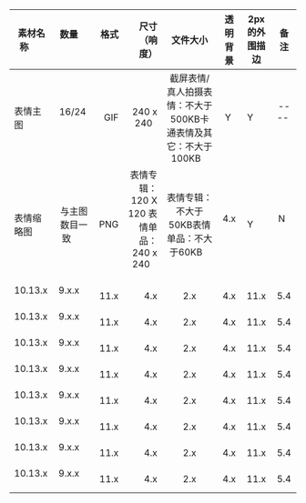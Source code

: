 
| 素材名称       | 数量         | 格式   | 尺寸（响度） |文件大小| 透明背景|2px的外围描边 |备注|
------------- |:-------------:| -----:| -----:       |:---:|:-----: |:----:      | :----:|
| 表情主图     | 16/24      | GIF       | 240 x 240  |截屏表情/真人拍摄表情：不大于500KB卡通表情及其它：不大于100KB    | Y   |Y      |----        |
| 表情缩略图     | 与主图数目一致       | PNG  | 表情专辑：120 X 120 表情单品：240 x 240       |表情专辑：不大于50KB表情单品：不大于60KB    | 4.x    |Y      |N        |
| 10.13.x       | 9.x.x       | 11.x  | 4.x        |2.x     | 4.x    |11.x       |5.4          |
| 10.13.x       | 9.x.x       | 11.x  | 4.x        |2.x     | 4.x    |11.x       |5.4          |
| 10.13.x       | 9.x.x       | 11.x  | 4.x        |2.x     | 4.x    |11.x       |5.4          |
| 10.13.x       | 9.x.x       | 11.x  | 4.x        |2.x     | 4.x    |11.x       |5.4          |
| 10.13.x       | 9.x.x       | 11.x  | 4.x        |2.x     | 4.x    |11.x       |5.4          |
| 10.13.x       | 9.x.x       | 11.x  | 4.x        |2.x     | 4.x    |11.x       |5.4          |
| 10.13.x       | 9.x.x       | 11.x  | 4.x        |2.x     | 4.x    |11.x       |5.4          |
| 10.13.x       | 9.x.x       | 11.x  | 4.x        |2.x     | 4.x    |11.x       |5.4          |


